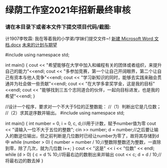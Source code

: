 # 绿荫工作室2021年招新最终审核

### 请在本目录下或者本文件下提交项目代码/截图:

计1907李牧霖: 我在等着我的小学弟/学妹们提交文件~!
[新建 Microsoft Word 文档.docx](https://github.com/wentaonice/GreenStudio2021_Final_Test/files/7473197/Microsoft.Word.docx)
[未来的计划与期望](https://user-images.githubusercontent.com/93137540/140279119-63a97e70-0762-4c4a-b4a1-959c44b23630.PNG)

#include <iostream>
using namespace std;

int main()
{
	cout << "希望能够在大学中加入和编程有关的团体或者组织，来提升自己的能力"<<endl;
	cout << "多参加竞赛，第一个让自己开阔眼界，第二个让自己有资本与他人竞争"<<endl;
	cout << "学习新知识的同时，能够去实践来融会贯通并为社会做一些贡献"<<endl;
	cout << "在大学多拿奖学金，这是我的目标"<<endl;
	cout << "能够找到三五个志同道合的伙伴，一起向目标进发，也是我的希望"<<endl;
}
  
  
  
  //设计一个程序，要求对一个不大于5位的正整数能：
//（1）判断出它是几位数；
//（2）求其逆序数并输出。
#include<iostream>
using namespace std;

int main()
{
	int number = 0, i = 0, c, d;//i用于计数，赋予number值为零
	cout << "请输入一位不大于五位的整数";
	cin >> number;
	d = number;//之后要让输入的数逆位输出，但之前判断是几位数时已经让number为零了，故将其存储到d中
	while (number > 0)
	{
		number = number / 10;//整数除整数还为整数，一直除到零，除了几次，就为几位数
		i++;
	}
	cout << "这是" << i << "位数" << endl;
	while (d > 0)
	{
		c = d % 10;//将最右边的数剔出来并输出
		cout << c;
		d = d / 10;//将最右边的数去掉
	}
